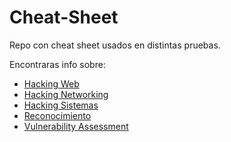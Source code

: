 # Cheat-Sheet

Repo con cheat sheet usados en distintas pruebas.

Encontraras info sobre:

- [Hacking Web](cheatsheet_web.md)
- [Hacking Networking](cheatsheet_net.md)
- [Hacking Sistemas](cheatsheet_sys.md)
- [Reconocimiento](cheatsheet_recon.md)
- [Vulnerability Assessment](cheatsheet_vuln.md)
